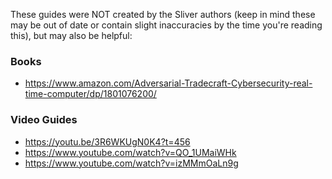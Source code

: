 These guides were NOT created by the Sliver authors (keep in mind these may be out of date or contain slight inaccuracies by the time you're reading this), but may also be helpful:

### Books
* https://www.amazon.com/Adversarial-Tradecraft-Cybersecurity-real-time-computer/dp/1801076200/

### Video Guides
* https://youtu.be/3R6WKUgN0K4?t=456
* https://www.youtube.com/watch?v=QO_1UMaiWHk
* https://www.youtube.com/watch?v=izMMmOaLn9g
